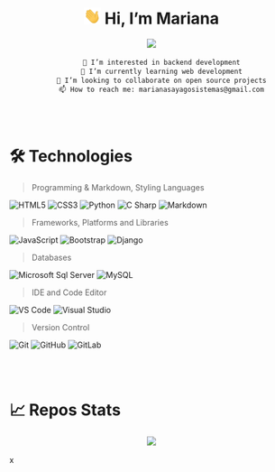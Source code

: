 <div  align="center">

# <img src="https://github.com/ABSphreak/ABSphreak/blob/master/gifs/Hi.gif" width="30px"> Hi, I’m Mariana 

<img width="250"  src="https://c.tenor.com/PP9v7VIs6R4AAAAd/scaler-create-impact.gif">

         👀 I’m interested in backend development
         🌱 I’m currently learning web development
         💞️ I’m looking to collaborate on open source projects
         📫 How to reach me: marianasayagosistemas@gmail.com
         
 </div>  
  <br /><br />
 
# 🛠 Technologies

> Programming & Markdown, Styling Languages

![HTML5](https://img.shields.io/badge/-HTML5-%23F11423?style=flat-square&logo=html5&logoColor=ffffff)
![CSS3](https://img.shields.io/badge/-CSS3-%231572B6?style=flat-square&logo=css3)
![Python](http://img.shields.io/badge/-Python-DAD031?style=flat-square&logo=python)
![C Sharp](http://img.shields.io/badge/-C%20Sharp-blueviolet?style=flat-square&logo=csharp&logoColor=ffffff)
![Markdown](https://img.shields.io/badge/markdown-%23000000.svg?style=flat-the-badge&logo=markdown&logoColor=white)


> Frameworks, Platforms and Libraries

![JavaScript](https://img.shields.io/badge/-JavaScript-%23F7DF1C?style=flat-square&logo=javascript&logoColor=000000&labelColor=%23F7DF1C&color=%23FFCE5A)
![Bootstrap](https://img.shields.io/badge/-Bootstrap-BE85C6?style=flat-square&logo=Bootstrap)
![Django](http://img.shields.io/badge/-Django-025922?style=flat-square&logo=django&logoColor=025922&labelColor=DAD031)


> Databases 

![Microsoft Sql Server](https://img.shields.io/badge/-Sql%20Server-CC2927?style=flat-square&logo=microsoft-sql-server&logoColor=ffffff)
![MySQL](https://img.shields.io/badge/-MySQL-ffffff?style=flat-square&logo=mysql)


> IDE and Code Editor

![VS Code](http://img.shields.io/badge/-VS%20Code-007ACC?style=flat-square&logo=visual-studio-code&logoColor=ffffff)
![Visual Studio](http://img.shields.io/badge/-Visual%20Studio-F54DDF?style=flat-square&logo=Visual-Studio&logoColor=ffffff)


> Version Control

![Git](https://img.shields.io/badge/-Git-%23F05032?style=flat-square&logo=git&logoColor=%23ffffff)
![GitHub](https://img.shields.io/badge/-GitHub-181717?style=flat-square&logo=github)
![GitLab](https://img.shields.io/badge/-GitLab-FCA121?style=flat-square&logo=gitlab)

<br /><br />

# 📈 Repos Stats 
  <div align='center'>
    <p>      
     <img width="450em" src="https://github-readme-stats.vercel.app/api/top-langs/?username=mariana-git&layout=compact&custom_title=Most%20used%20languages&langs_count=10&include_all_commits=true&hide_progress=true&hide_border=true&theme=dark&hide=">
    </p>
  </div>

x

